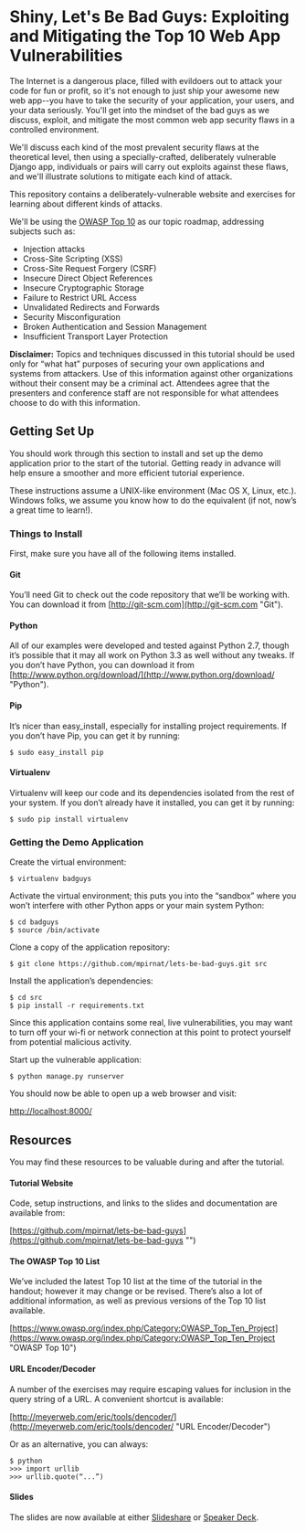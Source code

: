 # Shiny, Let's Be Bad Guys: Exploiting and Mitigating the Top 10 Web App Vulnerabilities

The Internet is a dangerous place, filled with evildoers out to attack your code for fun
or profit, so it's not enough to just ship your awesome new web app--you have to take the
security of your application, your users, and your data seriously.  You'll get into the
mindset of the bad guys as we discuss, exploit, and mitigate the most common web app
security flaws in a controlled environment.

We'll discuss each kind of the most prevalent security flaws at the theoretical
level, then using a specially-crafted, deliberately vulnerable Django app,
individuals or pairs will carry out exploits against these flaws, and we'll
illustrate solutions to mitigate each kind of attack.

This repository contains a deliberately-vulnerable website and exercises for learning
about different kinds of attacks.

We'll be using the [OWASP Top 10][top10] as our topic roadmap, addressing subjects such as:

 * Injection attacks
 * Cross-Site Scripting (XSS)
 * Cross-Site Request Forgery (CSRF)
 * Insecure Direct Object References
 * Insecure Cryptographic Storage
 * Failure to Restrict URL Access
 * Unvalidated Redirects and Forwards
 * Security Misconfiguration
 * Broken Authentication and Session Management
 * Insufficient Transport Layer Protection

**Disclaimer:** Topics and techniques discussed in this tutorial should be used
only for “what hat” purposes of securing your own applications and systems from
attackers.  Use of this information against other organizations without their
consent may be a criminal act.  Attendees agree that the presenters and
conference staff are not responsible for what attendees choose to do with this
information.

## Getting Set Up

You should work through this section to install and set up the demo application
prior to the start of the tutorial.  Getting ready in advance will help ensure a
smoother and more efficient tutorial experience.

These instructions assume a UNIX-like environment (Mac OS X, Linux, etc.).
Windows folks, we assume you know how to do the equivalent (if not, now’s a
great time to learn!).

### Things to Install

First, make sure you have all of the following items installed.

#### Git

You’ll need Git to check out the code repository that we’ll be working with.
You can download it from [http://git-scm.com](http://git-scm.com "Git").

#### Python

All of our examples were developed and tested against Python 2.7, though it’s
possible that it may all work on Python 3.3 as well without any tweaks.  If you
don’t have Python, you can download it from
[http://www.python.org/download/](http://www.python.org/download/ "Python").

#### Pip

It’s nicer than easy_install, especially for installing project requirements.
If you don’t have Pip, you can get it by running:

    $ sudo easy_install pip

#### Virtualenv

Virtualenv will keep our code and its dependencies isolated from the rest of
your system.  If you don’t already have it installed, you can get it by running:

    $ sudo pip install virtualenv

### Getting the Demo Application

Create the virtual environment:

    $ virtualenv badguys

Activate the virtual environment; this puts you into the “sandbox” where you
won’t interfere with other Python apps or your main system Python:

    $ cd badguys
    $ source /bin/activate

Clone a copy of the application repository:

    $ git clone https://github.com/mpirnat/lets-be-bad-guys.git src

Install the application’s dependencies:

    $ cd src
    $ pip install -r requirements.txt

Since this application contains some real, live vulnerabilities, you may want to
turn off your wi-fi or network connection at this point to protect yourself from
potential malicious activity.

Start up the vulnerable application:

    $ python manage.py runserver

You should now be able to open up a web browser and visit:

[http://localhost:8000/](http://localhost:8000/ "the demo app")

## Resources

You may find these resources to be valuable during and after the tutorial.

#### Tutorial Website

Code, setup instructions, and links to the slides and documentation are
available from:

[https://github.com/mpirnat/lets-be-bad-guys](https://github.com/mpirnat/lets-be-bad-guys
"")

#### The OWASP Top 10 List

We’ve included the latest Top 10 list at the time of the tutorial in the
handout; however it may change or be revised.  There’s also a lot of additional
information, as well as previous versions of the Top 10 list available.

[https://www.owasp.org/index.php/Category:OWASP_Top_Ten_Project](https://www.owasp.org/index.php/Category:OWASP_Top_Ten_Project
"OWASP Top 10")

#### URL Encoder/Decoder

A number of the exercises may require escaping values for inclusion in the query
string of a URL.  A convenient shortcut is available:

[http://meyerweb.com/eric/tools/dencoder/](http://meyerweb.com/eric/tools/dencoder/
"URL Encoder/Decoder")

Or as an alternative, you can always:

    $ python
    >>> import urllib
    >>> urllib.quote(“...”)

#### Slides

The slides are now available at either [Slideshare][slides1] or
[Speaker Deck][slides2].


[top10]: https://www.owasp.org/index.php/Category:OWASP_Top_Ten_Project
[slides1]: http://www.slideshare.net/mpirnat/lets-be-bad-guys
[slides2]: https://speakerdeck.com/mpirnat/shiny-lets-be-bad-guys-exploiting-and-mitigating-the-top-10-web-app-vulnerabilities
